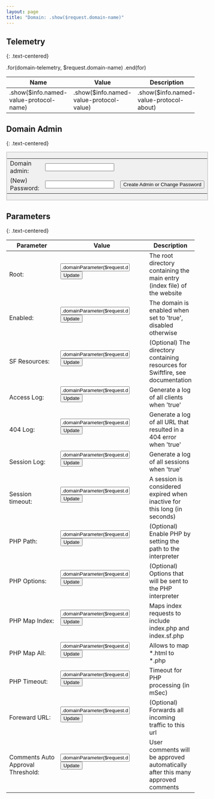 ```yaml
---
layout: page
title: "Domain: .show($request.domain-name)"
---
```

## Telemetry
{: .text-centered}

<table class="domain-telemetry-table">
    <thead>
        <tr>
        	<th>Name</th><th>Value</th><th>Description</th>
        </tr>
    </thead>
    <tbody>
    	.for(domain-telemetry, $request.domain-name)
            <tr>
                <td class="table-column-name">.show($info.named-value-protocol-name)</td>
                <td class="table-column-value">.show($info.named-value-protocol-value)</td>
                <td class="table-column-description">.show($info.named-value-protocol-about)</td>
            </tr>
        .end(for)
    </tbody>
</table>

## Domain Admin
{: .text-centered}

<div style="display:flex">
	<div style="background-color:#f0f0f0; border: 2px solid lightgray; margin-left:auto; margin-right:auto;">
		<form action="/serveradmin/command/set-domain-admin-password" method="post">
			<input type="hidden" name="domain-name" value=".show($request.domain-name)">
			<table>
				<tr>
					<td>Domain admin:</td>
					<td><input type="text" name="ID" value=""></td>
					<td></td>
				</tr>
				<tr>
					<td>(New) Password:</td>
					<td><input type="text" name="Password" value=""></td>
					<td><input type="submit" value="Create Admin or Change Password"></td>
				</tr>
			</table>
		</form>
	</div>
</div>

## Parameters
{: .text-centered}

<div class="domain-details-table">
	<table class="default-table">
		<thead>
			<tr>
				<th text-align="left" style="width:160px">Parameter</th>
				<th text-align="center" style="width:260px">Value</th>
				<th text-align="left">Description</th>
			</tr>
		</thead>
		<tbody>
			<tr>
				<td>Root:</td>
				<td>
					<form method="post" action="/serveradmin/command/update-domain-parameter">
						<input type="hidden" name="parameter-name" value="root">
						<input type="hidden" name="domain-name" value=".show($request.domain-name)">
            			<input type="text" name="parameter-value" value=".domainParameter($request.domain-name, root)">
            			<input type="submit" value="Update">
					</form>
				</td>
				<td>The root directory containing the main entry (index file) of the website</td>
			</tr>
			<tr>
				<td class="col1">Enabled:</td>
				<td>
					<form method="post" action="/serveradmin/command/update-domain-parameter">
						<input type="hidden" name="parameter-name" value="enabled">
						<input type="hidden" name="domain-name" value=".show($request.domain-name)">
            			<input type="text" name="parameter-value" value=".domainParameter($request.domain-name, enabled)">
            			<input type="submit" value="Update">
					</form>
				</td>
				<td>The domain is enabled when set to 'true', disabled otherwise</td>
			</tr>
			<tr>
				<td>SF Resources:</td>
				<td>
					<form method="post" action="/serveradmin/command/update-domain-parameter">
						<input type="hidden" name="parameter-name" value="sf-resources">
						<input type="hidden" name="domain-name" value=".show($request.domain-name)">
            			<input type="text" name="parameter-value" value=".domainParameter($request.domain-name, sf-resources)">
            			<input type="submit" value="Update">
					</form>
				</td>
				<td>(Optional) The directory containing resources for Swiftfire, see documentation</td>
			</tr>
			<tr>
				<td>Access Log:</td>
				<td>
					<form method="post" action="/serveradmin/command/update-domain-parameter">
						<input type="hidden" name="parameter-name" value="access-log-enabled">
						<input type="hidden" name="domain-name" value=".show($request.domain-name)">
            			<input type="text" name="parameter-value" value=".domainParameter($request.domain-name, access-log-enabled)">
            			<input type="submit" value="Update">
					</form>
				</td>
				<td>Generate a log of all clients when 'true'</td>
			</tr>
			<tr>
				<td>404 Log:</td>
				<td>
					<form method="post" action="/serveradmin/command/update-domain-parameter">
						<input type="hidden" name="parameter-name" value="404-log-enabled">
						<input type="hidden" name="domain-name" value=".show($request.domain-name)">
            			<input type="text" name="parameter-value" value=".domainParameter($request.domain-name, 404-log-enabled)">
            			<input type="submit" value="Update">
					</form>
				</td>
				<td>Generate a log of all URL that resulted in a 404 error when 'true'</td>
			</tr>
			<tr>
				<td>Session Log:</td>
				<td>
					<form method="post" action="/serveradmin/command/update-domain-parameter">
						<input type="hidden" name="parameter-name" value="session-log-enabled">
						<input type="hidden" name="domain-name" value=".show($request.domain-name)">
            			<input type="text" name="parameter-value" value=".domainParameter($request.domain-name, session-log-enabled)">
            			<input type="submit" value="Update">
					</form>
				</td>
				<td>Generate a log of all sessions when 'true'</td>
			</tr>
			<tr>
				<td>Session timeout:</td>
				<td>
					<form method="post" action="/serveradmin/command/update-domain-parameter">
						<input type="hidden" name="parameter-name" value="session-timeout">
						<input type="hidden" name="domain-name" value=".show($request.domain-name)">
            			<input type="text" name="parameter-value" value=".domainParameter($request.domain-name, session-timeout)">
            			<input type="submit" value="Update">
					</form>
				</td>
				<td>A session is considered expired when inactive for this long (in seconds)</td>
			</tr>
			<tr>
				<td>PHP Path:</td>
				<td>
					<form method="post" action="/serveradmin/command/update-domain-parameter">
						<input type="hidden" name="parameter-name" value="php-path">
						<input type="hidden" name="domain-name" value=".show($request.domain-name)">
            			<input type="text" name="parameter-value" value=".domainParameter($request.domain-name, php-path)">
            			<input type="submit" value="Update">
					</form>
				</td>
				<td>(Optional) Enable PHP by setting the path to the interpreter</td>
			</tr>
			<tr>
				<td>PHP Options:</td>
				<td>
					<form method="post" action="/serveradmin/command/update-domain-parameter">
						<input type="hidden" name="parameter-name" value="php-options">
						<input type="hidden" name="domain-name" value=".show($request.domain-name)">
            			<input type="text" name="parameter-value" value=".domainParameter($request.domain-name, php-options)">
            			<input type="submit" value="Update">
					</form>
				</td>
				<td>(Optional) Options that will be sent to the PHP interpreter</td>
			</tr>
			<tr>
				<td>PHP Map Index:</td>
				<td>
					<form method="post" action="/serveradmin/command/update-domain-parameter">
						<input type="hidden" name="parameter-name" value="php-map-index">
						<input type="hidden" name="domain-name" value=".show($request.domain-name)">
            			<input type="text" name="parameter-value" value=".domainParameter($request.domain-name, php-map-index)">
            			<input type="submit" value="Update">
					</form>
				</td>
				<td>Maps index requests to include index.php and index.sf.php</td>
			</tr>
			<tr>
				<td>PHP Map All:</td>
				<td>
					<form method="post" action="/serveradmin/command/update-domain-parameter">
						<input type="hidden" name="parameter-name" value="php-map-all">
						<input type="hidden" name="domain-name" value=".show($request.domain-name)">
            			<input type="text" name="parameter-value" value=".domainParameter($request.domain-name, php-map-all)">
            			<input type="submit" value="Update">
					</form>
				</td>
				<td>Allows to map *.html to *.php</td>
			</tr>
			<tr>
				<td>PHP Timeout:</td>
				<td>
					<form method="post" action="/serveradmin/command/update-domain-parameter">
						<input type="hidden" name="parameter-name" value="php-timeout">
						<input type="hidden" name="domain-name" value=".show($request.domain-name)">
            			<input type="text" name="parameter-value" value=".domainParameter($request.domain-name, php-timeout)">
            			<input type="submit" value="Update">
					</form>
				</td>
				<td>Timeout for PHP processing (in mSec)</td>
			</tr>
			<tr>
				<td>Foreward URL:</td>
				<td>
					<form method="post" action="/serveradmin/command/update-domain-parameter">
						<input type="hidden" name="parameter-name" value="foreward-url">
						<input type="hidden" name="domain-name" value=".show($request.domain-name)">
            			<input type="text" name="parameter-value" value=".domainParameter($request.domain-name, foreward-url)">
            			<input type="submit" value="Update">
					</form>
				</td>
				<td>(Optional) Forwards all incoming traffic to this url</td>
			</tr>
			<tr>
				<td>Comments Auto Approval Threshold:</td>
				<td>
					<form method="post" action="/serveradmin/command/update-domain-parameter">
						<input type="hidden" name="parameter-name" value="comment-auto-approval-threshold">
						<input type="hidden" name="domain-name" value=".show($request.domain-name)">
            			<input type="text" name="parameter-value" value=".domainParameter($request.domain-name, comment-auto-approval-threshold)">
            			<input type="submit" value="Update">
					</form>
				</td>
				<td>User comments will be approved automatically after this many approved comments</td>
			</tr>
		</tbody>
	</table>
</div>
